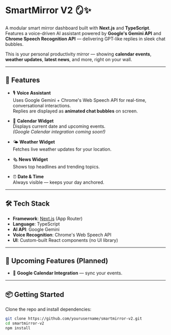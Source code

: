 # SmartMirror V2 🪞✨

A modular smart mirror dashboard built with **Next.js** and **TypeScript**.  
Features a voice-driven AI assistant powered by **Google's Gemini API** and **Chrome Speech Recognition API** — delivering GPT-like replies in sleek chat bubbles.

This is your personal productivity mirror — showing **calendar events**, **weather updates**, **latest news**, and more, right on your wall.

---

## 🚀 Features

- 🎙️ **Voice Assistant**  
  Uses Google Gemini + Chrome's Web Speech API for real-time, conversational interactions.  
  Replies are displayed as **animated chat bubbles** on screen.

- 📅 **Calendar Widget**  
  Displays current date and upcoming events.  
  *(Google Calendar integration coming soon!)*

- 🌤️ **Weather Widget**  
  Fetches live weather updates for your location.

- 🗞️ **News Widget**  
  Shows top headlines and trending topics.

- ⏰ **Date & Time**  
  Always visible — keeps your day anchored.

---

## 🛠️ Tech Stack

- **Framework**: [Next.js](https://nextjs.org) (App Router)
- **Language**: TypeScript
- **AI API**: Google Gemini
- **Voice Recognition**: Chrome's Web Speech API
- **UI**: Custom-built React components (no UI library)

---

## 🚧 Upcoming Features (Planned)
- 🔗 **Google Calendar Integration** — sync your events.

---

## 📦 Getting Started

Clone the repo and install dependencies:

```bash
git clone https://github.com/yourusername/smartmirror-v2.git
cd smartmirror-v2
npm install